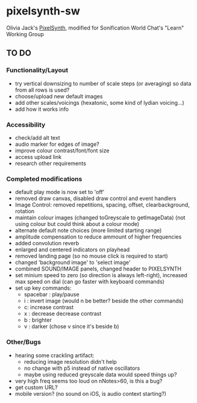 # pixelsynth-sw
Olivia Jack's [PixelSynth](https://ojack.xyz/PIXELSYNTH/), modified for Sonification World Chat's "Learn" Working Group


## TO DO

### Functionality/Layout
* try vertical downsizing to number of scale steps (or averaging) so data from all rows is used?
* choose/upload new default images
* add other scales/voicings (hexatonic, some kind of lydian voicing...)
* add how it works info


### Accessibility
* check/add alt text
* audio marker for edges of image?
* improve colour contrast/font/font size
* access upload link
* research other requirements

### Completed modifications
* default play mode is now set to 'off'
* removed draw canvas, disabled draw control and event handlers
* Image Control: removed repetitions, spacing, offset, clearbackground, rotation
* maintain colour images (changed toGreyscale to getImageData) (not using colour but could think about a colour mode)
* alternate default note choices (more limited starting range)
* amplitude compensation to reduce ammount of higher frequencies
* added convolution reverb
* enlarged and centered indicators on playhead
* removed landing page (so no mouse click is required to start)
* changed 'background image' to 'select image'
* combined SOUND/IMAGE panels, changed header to PIXELSYNTH
* set minium speed to zero (so direction is always left-right), increased max speed on dial (can go faster with keyboard commands)
* set up key commands:
  * spacebar : play/pause
  * i : invert image (would n be better? beside the other commands)
  * c: increase contrast
  * x : decrease decrease contrast
  * b : brighter
  * v : darker (chose v since it's beside b)

### Other/Bugs
* hearing some crackling artifact:
  * reducing image resolution didn't help
  * no change with p5 instead of native oscillators
  * maybe using reduced greyscale data would speed things up?
* very high freq seems too loud on nNotes>60, is this a bug?
* get custom URL?
* mobile version? (no sound on iOS, is audio context starting?)
